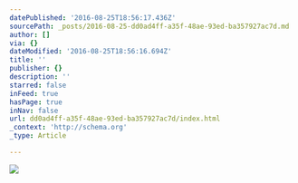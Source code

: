 ```yaml
---
datePublished: '2016-08-25T18:56:17.436Z'
sourcePath: _posts/2016-08-25-dd0ad4ff-a35f-48ae-93ed-ba357927ac7d.md
author: []
via: {}
dateModified: '2016-08-25T18:56:16.694Z'
title: ''
publisher: {}
description: ''
starred: false
inFeed: true
hasPage: true
inNav: false
url: dd0ad4ff-a35f-48ae-93ed-ba357927ac7d/index.html
_context: 'http://schema.org'
_type: Article

---
```

![](https://the-grid-user-content.s3-us-west-2.amazonaws.com/5f45c5ea-ed85-471e-9e1f-274379b178fd.jpg)